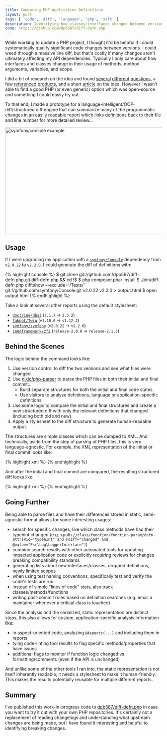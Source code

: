 ```yaml
---
title: Comparing PHP Application Definitions
layout: post
tags: [ 'code', 'diff', 'language', 'php', 'xslt' ]
description: Identifying how classes/interfaces changed between versions.
code: https://github.com/dpb587/diff-defn.php
---
```


While working to update a PHP project, I thought it'd be helpful if I could systematically qualify significant code
changes between versions. I could weed through a massive line diff, but that's costly if many changes aren't ultimately
affecting my API dependencies. Typically I only care about how interfaces and classes change in their usage of methods,
method arguments, variables, and scope.

I did a bit of research on the idea and found [several][7] [different][8] [questions][9], a few [referenced][10]
[products][11], and a short [article][12] on the idea. However I wasn't able to find a good PHP (or even generic) option
which was open-source and something I could easily try out.

To that end, I made a prototype for a language-intelligent/OOP-diff/structured diff engine that can summarize many of
the programmatic changes in an easily readable report which links definitions back to their file and line number for
more detailed review...

<img alt="symfony/console example" height="343" src="{{ site.asset_prefix }}/blog/2013-03-07-comparing-php-application-definitions/console-diff.png" width="536" />


## Usage

If I were upgrading my application with a [`symfony/Console`][1] dependency from `v2.0.22` to `v2.2.0`, I could generate
the diff of definitions with:

{% highlight console %}
$ git clone git://github.com/dpb587/diff-defn.php.git diff-defn.php && cd !$
$ php composer.phar install
$ ./bin/diff-defn.php diff:show --exclude='/Tests/' git://github.com/symfony/Console.git v2.0.22 v2.2.0 > output.html
$ open output.html
{% endhighlight %}

Take a look at several other reports using the default stylesheet:

 * [`doctrine/dbal`][2] (`2.1.7` &rarr; `2.3.2`)
 * [`fabpot/Twig`][3] (`v1.10.0` &rarr; `v1.12.2`)
 * [`symfony/symfony`][4] (`v2.0.22` &rarr; `v2.2.0`)
 * [`zendframework/zf2`][5] (`release-2.0.0` &rarr; `release-2.1.3`)


## Behind the Scenes

The logic behind the command looks like:

 1. Use version control to diff the two versions and see what files were changed.
 2. Use [nikic/php-parser][6] to parse the PHP files in both their initial and final commit...
     * Build separate structures for both the initial and final code states.
     * Use visitors to analyze definitions, language or application-specific definitions.
 3. Use some logic to compare the initial and final structures and create a new structured diff with only the relevant
    definitions that changed (including both old and new).
 4. Apply a stylesheet to the diff structure to generate human-readable output.

The structures are simple classes which can be dumped to XML. And technically, aside from the step of parsing of PHP
files, this is very language-agnostic. For example, the XML representation of the initial or final commit looks like:

{% highlight xml %}
<root id="root">
    <defn id="source" repository="git://github.com/symfony/Security.git" repository-link="https://github.com/symfony/Security/" file-link="https://github.com/symfony/Security/blob/%commit%/%file%#L%line%" commit-link="https://github.com/symfony/Security/tree/%commit%">
        <defn id="commit" value="8cd00e30f4a13b0c57c5d98613c3dd533bc1c35a" friendly="v2.0.22"/>
    </defn>
    <class id="Symfony\Component\Security\Http\Firewall\UsernamePasswordFormAuthenticationListener">
        <defn-source id="source" file="Http/Firewall/UsernamePasswordFormAuthenticationListener.php" line="33"/>
        <class-extends id="Symfony\Component\Security\Http\Firewall\AbstractAuthenticationListener"/>
        <class-property id="csrfProvider">
            <defn-source id="source" file="Http/Firewall/UsernamePasswordFormAuthenticationListener.php" line="35"/>
            <defn-attr id="visibility" value="private"/>
        </class-property>
        <function id="__construct">
            <defn-source id="source" file="Http/Firewall/UsernamePasswordFormAuthenticationListener.php" line="40"/>
            <defn-attr id="visibility" value="public"/>
            <function-param id="securityContext">
                <defn-attr id="typehint" value="Symfony\Component\Security\Core\SecurityContextInterface"/>
            </function-param>
            <!-- ... -->
            <function-param id="providerKey"/>
            <function-param id="options">
                <defn-attr id="default" type="array" value="[]"/>
                <defn-attr id="typehint" value="array"/>
            </function-param>
            <!-- ... -->
            <function-param id="logger">
                <defn-attr id="default" type="const" value="null"/>
                <defn-attr id="typehint" value="Symfony\Component\HttpKernel\Log\LoggerInterface"/>
            </function-param>
            <!-- ... -->
        </function>
        <function id="attemptAuthentication">
            <defn-source id="source" file="Http/Firewall/UsernamePasswordFormAuthenticationListener.php" line="56"/>
            <defn-attr id="visibility" value="protected"/>
            <function-param id="request">
                <defn-attr id="typehint" value="Symfony\Component\HttpFoundation\Request"/>
            </function-param>
        </function>
    </class>
</root>
{% endhighlight %}

And after the initial and final commit are compared, the resulting structured diff looks like:

{% highlight xml %}
<root id="root" diff="touched">
    <defn id="source" repository="git://github.com/symfony/Security.git" repository-link="https://github.com/symfony/Security/" file-link="https://github.com/symfony/Security/blob/%commit%/%file%#L%line%" commit-link="https://github.com/symfony/Security/tree/%commit%" diff="touched">
        <defn id="commit" value="9e53793548e403c155d28a01153026905ee53d5d" friendly="v2.2.0" diff="changed">
            <diff-old id="old">
                <defn id="commit" value="8cd00e30f4a13b0c57c5d98613c3dd533bc1c35a" friendly="v2.0.22"/>
            </diff-old>
        </defn>
    </defn>
    <class id="Symfony\Component\Security\Http\Firewall\UsernamePasswordFormAuthenticationListener" diff="touched">
        <defn-source id="source" file="Http/Firewall/UsernamePasswordFormAuthenticationListener.php" line="33"/>
        <function id="__construct" diff="touched">
            <defn-source id="source" file="Http/Firewall/UsernamePasswordFormAuthenticationListener.php" line="40"/>
            <function-param id="logger" diff="touched">
                <defn-attr id="typehint" value="Psr\Log\LoggerInterface" diff="changed">
                    <diff-old id="old">
                        <defn-attr id="typehint" value="Symfony\Component\HttpKernel\Log\LoggerInterface"/>
                    </diff-old>
                </defn-attr>
            </function-param>
        </function>
        <function id="requiresAuthentication" diff="added">
            <defn-source id="source" file="Http/Firewall/UsernamePasswordFormAuthenticationListener.php" line="56" diff="added"/>
            <defn-attr id="visibility" value="protected" diff="added"/>
            <function-param id="request" diff="added">
                <defn-attr id="typehint" value="Symfony\Component\HttpFoundation\Request"/>
            </function-param>
        </function>
    </class>
</root>
{% endhighlight %}


## Going Further

Being able to parse files and have their differences stored in static, semi-agnostic format allows for some interesting
usages:

 * search for specific changes, like which class methods have had their typehint changed (e.g. xpath
   `//class/function/function-param/defn-attr[@id="typehint" and @diff="changed" and @value="Psr\Log\LoggerInterface"]`)
 * combine search results with other automated tools for updating impacted application code or explicitly requiring
   reviews for changes breaking compatibility standards
 * generating lists about new interfaces/classes, dropped definitions, newly limited scopes
 * when using test naming conventions, specifically test and verify the code's tests are run
 * instead of simple "lines of code" stats, also track classes/methods/functions
 * writing post-commit rules based on definition searches (e.g. email a maintainer whenever a critical class is touched)

Since the analysis and the serialized, static representation are distinct steps, this also allows for custom,
application-specific analysis information like:

 * in aspect-oriented code, analyzing `@Aspects(...)` and including them in reports
 * tying code-linting tool results to flag specific methods/properties that have issues
 * additional flags to monitor if function logic changed vs formatting/comments (even if the API is unchanged)

And unlike some of the other tools I ran into, the static representation is not itself inherently readable; it needs a
stylesheet to make it human-friendly. This makes the results potentially reusable for multiple different reports.


## Summary

I've published this work-in-progress code to [dpb587/diff-defn.php][13] in case you want to try it out with your own PHP
repositories. It's certainly not a replacement of reading changelogs and understanding what upstream changes are being
made, but I have found it interesting and helpful to identifying breaking changes.


  [1]: https://github.com/symfony/Console
  [2]: http://static.dpb587.me/2013-03-07-comparing-php-application-definitions/doctrine-dbal-2.1.7..2.3.2.html
  [3]: http://static.dpb587.me/2013-03-07-comparing-php-application-definitions/fabpot-Twig-v1.10.0..v1.12.2.html
  [4]: http://static.dpb587.me/2013-03-07-comparing-php-application-definitions/symfony-symfony-v2.0.22..v2.2.0.html
  [5]: http://static.dpb587.me/2013-03-07-comparing-php-application-definitions/zendframework-zf2-release-2.0.0..release-2.1.3.html
  [6]: https://github.com/nikic/php-parser
  [7]: http://stackoverflow.com/questions/77931/do-you-know-of-any-language-aware-diffing-tools
  [8]: http://stackoverflow.com/questions/2828795/is-there-a-language-aware-diff
  [9]: http://discuss.fogcreek.com/joelonsoftware5/default.asp?cmd=show&ixPost=155585&ixReplies=18
 [10]: http://www.semdesigns.com/Products/SmartDifferencer/index.html
 [11]: http://www.schneidersoft.com/Products/OOP-DIFF/OOP-DIFF.aspx
 [12]: http://www.itworld.com/software/231515/usenix-dartmouth-expanding-diff-grep-unix-tools
 [13]: https://github.com/dpb587/diff-defn.php
